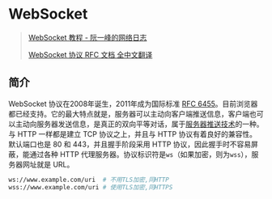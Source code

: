# WebSocket

> [WebSocket 教程 - 阮一峰的网络日志](http://www.ruanyifeng.com/blog/2017/05/websocket.html)
> 
> [WebSocket 协议 RFC 文档 全中文翻译](https://segmentfault.com/a/1190000018217630)

## 简介

WebSocket 协议在2008年诞生，2011年成为国际标准 [RFC 6455](https://tools.ietf.org/html/rfc6455)。目前浏览器都已经支持。它的最大特点就是，服务器可以主动向客户端推送信息，客户端也可以主动向服务器发送信息，是真正的双向平等对话，属于[服务器推送技术](https://en.wikipedia.org/wiki/Push_technology)的一种。与 HTTP 一样都是建立 TCP 协议之上，并且与 HTTP 协议有着良好的兼容性。默认端口也是 80 和 443，并且握手阶段采用 HTTP 协议，因此握手时不容易屏蔽，能通过各种 HTTP 代理服务器。协议标识符是`ws`（如果加密，则为`wss`），服务器网址就是 URL。

```bash
ws://www.example.com/uri  # 不用TLS加密,同HTTP
wss://www.example.com/uri # 使用TLS加密,同HTTPS
```